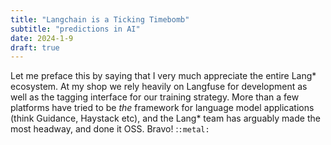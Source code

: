 ```yaml
---
title: "Langchain is a Ticking Timebomb"
subtitle: "predictions in AI"
date: 2024-1-9
draft: true
---
```


Let me preface this by saying that I very much appreciate the entire Lang* ecosystem. At my shop we rely heavily on Langfuse for development as well as the tagging interface for our training strategy. More than a few platforms have tried to be _the_ framework for language model applications (think Guidance, Haystack etc), and the Lang* team has arguably made the most headway, and done it OSS. Bravo! :`:metal:`
<!--stackedit_data:
eyJoaXN0b3J5IjpbLTE2NjIwNjU0MDMsMTM4MjM2MzM0XX0=
-->